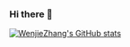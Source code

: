 ### Hi there 👋

[![WenjieZhang's GitHub stats](https://github-readme-stats.vercel.app/api?username=WenjieZhang)](https://github.com/zhangjiewen123/github-readme-stats)

<!--
**zhangjiewen123/Wenjie-Zhang** is a ✨ _special_ ✨ repository because its `README.md` (this file) appears on your GitHub profile.

Here are some ideas to get you started:

- 🔭 I’m currently working on ...
- 🌱 I’m currently learning ...
- 👯 I’m looking to collaborate on ...
- 🤔 I’m looking for help with ...
- 💬 Ask me about ...
- 📫 How to reach me: ...
- 😄 Pronouns: ...
- ⚡ Fun fact: ...
-->
